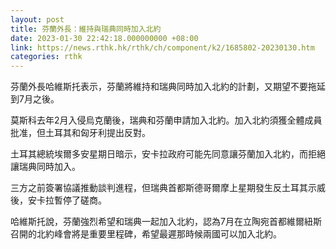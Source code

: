 ```yaml
---
layout: post
title: 芬蘭外長：維持與瑞典同時加入北約
date: 2023-01-30 22:42:18.000000000 +08:00
link: https://news.rthk.hk/rthk/ch/component/k2/1685802-20230130.htm
categories: rthk
---
```


芬蘭外長哈維斯托表示，芬蘭將維持和瑞典同時加入北約的計劃，又期望不要拖延到7月之後。

莫斯科去年2月入侵烏克蘭後，瑞典和芬蘭申請加入北約。加入北約須獲全體成員批准，但土耳其和匈牙利提出反對。

土耳其總統埃爾多安星期日暗示，安卡拉政府可能先同意讓芬蘭加入北約，而拒絕讓瑞典同時加入。

三方之前簽署協議推動談判進程，但瑞典首都斯德哥爾摩上星期發生反土耳其示威後，安卡拉暫停了磋商。

哈維斯托說，芬蘭強烈希望和瑞典一起加入北約，認為7月在立陶宛首都維爾紐斯召開的北約峰會將是重要里程碑，希望最遲那時候兩國可以加入北約。
